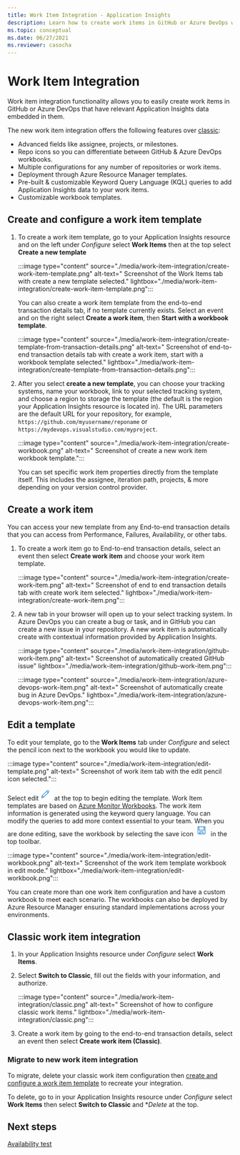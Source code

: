 ```yaml
---
title: Work Item Integration - Application Insights
description: Learn how to create work items in GitHub or Azure DevOps with Application Insights data embedded in them.
ms.topic: conceptual
ms.date: 06/27/2021
ms.reviewer: casocha
---
```


# Work Item Integration 

Work item integration functionality allows you to easily create work items in GitHub or Azure DevOps that have relevant Application Insights data embedded in them.


The new work item integration offers the following features over [classic](#classic-work-item-integration):
- Advanced fields like assignee, projects, or milestones.
- Repo icons so you can differentiate between GitHub & Azure DevOps workbooks.
- Multiple configurations for any number of repositories or work items.
- Deployment through Azure Resource Manager templates.
- Pre-built & customizable Keyword Query Language (KQL) queries to add Application Insights data to your work items.
- Customizable workbook templates.


## Create and configure a work item template

1. To create a work item template, go to your Application Insights resource and on the left under *Configure* select **Work Items** then at the top select **Create a new template**

    :::image type="content" source="./media/work-item-integration/create-work-item-template.png" alt-text=" Screenshot of the Work Items tab with create a new template selected." lightbox="./media/work-item-integration/create-work-item-template.png":::

    You can also create a work item template from the end-to-end transaction details tab, if no template currently exists. Select an event and on the right select **Create a work item**, then **Start with a workbook template**.

    :::image type="content" source="./media/work-item-integration/create-template-from-transaction-details.png" alt-text=" Screenshot of  end-to-end transaction details tab with create a work item, start with a workbook template selected." lightbox="./media/work-item-integration/create-template-from-transaction-details.png":::

2. After you select **create a new template**, you can choose your tracking systems, name your workbook, link to your selected tracking system, and choose a region to storage the template (the default is the region your Application Insights resource is located in). The URL parameters are the default URL for your repository, for example, `https://github.com/myusername/reponame` or `https://mydevops.visualstudio.com/myproject`.

    :::image type="content" source="./media/work-item-integration/create-workbook.png" alt-text=" Screenshot of create a new work item workbook template.":::

    You can set specific work item properties directly from the template itself. This includes the assignee, iteration path, projects, & more depending on your version control provider.

## Create a work item

 You can access your new template from any End-to-end transaction details that you can access from Performance, Failures, Availability, or other tabs.

1. To create a work item go to End-to-end transaction details, select an event then select **Create work item** and choose your work item template.

    :::image type="content" source="./media/work-item-integration/create-work-item.png" alt-text=" Screenshot of end to end transaction details tab with create work item selected." lightbox="./media/work-item-integration/create-work-item.png":::

1. A new tab in your browser will open up to your select tracking system. In Azure DevOps you can create a bug or task, and in GitHub you can create a new issue in your repository. A new work item is automatically create with contextual information provided by Application Insights.

    :::image type="content" source="./media/work-item-integration/github-work-item.png" alt-text=" Screenshot of automatically created GitHub issue" lightbox="./media/work-item-integration/github-work-item.png":::

    :::image type="content" source="./media/work-item-integration/azure-devops-work-item.png" alt-text=" Screenshot of automatically create bug in Azure DevOps." lightbox="./media/work-item-integration/azure-devops-work-item.png":::

## Edit a template

To edit your template, go to the **Work Items** tab under *Configure* and select the pencil icon next to the workbook you would like to update.

:::image type="content" source="./media/work-item-integration/edit-template.png" alt-text=" Screenshot of work item tab with the edit pencil icon selected.":::

Select edit ![edit icon](./media/work-item-integration/edit-icon.png) at the top to begin editing the template. Work Item templates are based on [Azure Monitor Workbooks](../visualize/workbooks-overview.md). The work item information is generated using the keyword query language. You can modify the queries to add more context essential to your team. When you are done editing, save the workbook by selecting the save icon ![save icon](./media/work-item-integration/save-icon.png) in the top toolbar.

:::image type="content" source="./media/work-item-integration/edit-workbook.png" alt-text=" Screenshot of the work item template workbook in edit mode." lightbox="./media/work-item-integration/edit-workbook.png":::

You can create more than one work item configuration and have a custom workbook to meet each scenario. The workbooks can also be deployed by Azure Resource Manager ensuring standard implementations across your environments.

## Classic work item integration 

1. In your Application Insights resource under *Configure* select **Work Items**.
1. Select **Switch to Classic**, fill out the fields with your information, and authorize. 

    :::image type="content" source="./media/work-item-integration/classic.png" alt-text=" Screenshot of how to configure classic work items." lightbox="./media/work-item-integration/classic.png":::

1. Create a work item by going to the end-to-end transaction details, select an event then select **Create work item (Classic)**. 


### Migrate to new work item integration

To migrate, delete your classic work item configuration then [create and configure a work item template](#create-and-configure-a-work-item-template) to recreate your integration.

To delete, go to in your Application Insights resource under *Configure* select **Work Items** then select  **Switch to Classic** and **Delete* at the top.


## Next steps
[Availability test](availability-overview.md)


